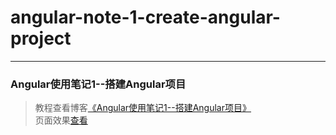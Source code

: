 # angular-note-1-create-angular-project       
---
### Angular使用笔记1--搭建Angular项目        

> 教程查看博客[《Angular使用笔记1--搭建Angular项目》](https://godbasin.github.io/2016/07/01/angular-note-1-create-angular-project/)   
> 页面效果[查看](http://o9grhhyar.bkt.clouddn.com/1-create-angular-project/index.html#/)
